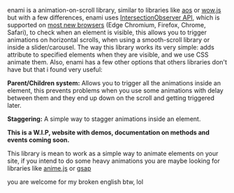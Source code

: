 enami is a animation-on-scroll library, similar to libraries like [aos](https://github.com/michalsnik/aos) or [wow.js](https://github.com/matthieua/WOW) but with a few differences, enami uses [IntersectionObserver API](https://developer.mozilla.org/en-US/docs/Web/API/Intersection_Observer_API), which is supported on [most new browsers](https://caniuse.com/#feat=intersectionobserver) (Edge Chromium, Firefox, Chrome, Safari), to check when an element is visible, this allows you to trigger animations on horizontal scrolls, when using a smooth-scroll library or inside a slider/carousel. The way this library works its very simple: adds attribute to specified elements when they are visible, and we use CSS animate them.
Also, enami has a few other options that others libraries don't have but that i found very useful:

**Parent/Children system:** Allows you to trigger all the animations inside an element, this prevents problems when you use some animations with delay between them and they end up down on the scroll and getting triggered later.

**Staggering:** A simple way to stagger animations inside an element.

**This is a W.I.P, website with demos, documentation on methods and events coming soon.**

This library is mean to work as a simple way to animate elements on your site, if you intend to do some heavy animations you are maybe looking for libraries like [anime.js](https://github.com/juliangarnier/anime) or [gsap](https://github.com/greensock/GSAP)

you are welcome for my broken english btw, lol

